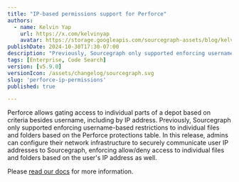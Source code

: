```yaml
---
title: "IP-based permissions support for Perforce"
authors:
  - name: Kelvin Yap
    url: https://x.com/kelvinyap
    avatar: https://storage.googleapis.com/sourcegraph-assets/blog/kelvin_avatar.png
publishDate: 2024-10-30T17:30-07:00
description: "Previously, Sourcegraph only supported enforcing username-based restrictions to individual files and folders based on the Perforce protections table. In this release, Sourcegraph now supports access control based on a user's IP address as well."
tags: [Enterprise, Code Search]
version: [v5.9.0]
versionIcon: /assets/changelog/sourcegraph.svg
slug: 'perforce-ip-permissions'
published: true

---
```


Perforce allows gating access to individual parts of a depot based on criteria besides username, including by IP address. Previously, Sourcegraph only supported enforcing username-based restrictions to individual files and folders based on the Perforce protections table. In this release, admins can configure their network infrastructure to securely communicate user IP addresses to Sourcegraph, enforcing allow/deny access to individual files and folders based on the user's IP address as well.

Please [read our docs](https://sourcegraph.com/docs/admin/repo/perforce) for more information.